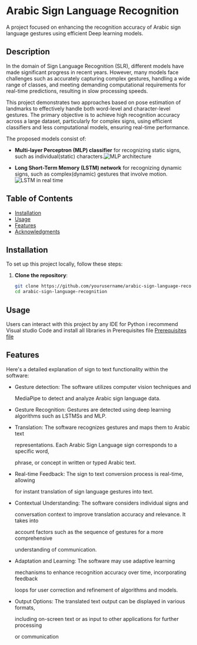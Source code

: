# Arabic Sign Language Recognition

A project focused on enhancing the recognition accuracy of Arabic sign language gestures using efficient Deep learning models.

## Description

In the domain of Sign Language Recognition (SLR), different models have made significant progress in recent years. However, many models face challenges such as accurately capturing complex gestures, handling a wide range of classes, and meeting demanding computational requirements for real-time predictions, resulting in slow processing speeds.

This project demonstrates two approaches based on pose estimation of landmarks to effectively handle both word-level and character-level gestures. The primary objective is to achieve high recognition accuracy across a large dataset, particularly for complex signs, using efficient classifiers and less computational models, ensuring real-time performance.

The proposed models consist of:
- **Multi-layer Perceptron (MLP) classifier** for recognizing static signs, such as individual(static) characters.![MLP architecture](https://github.com/user-attachments/assets/7140f5d0-b74d-41fa-b804-b35abb5ffa1b)

- **Long Short-Term Memory (LSTM) network** for recognizing dynamic signs, such as complex(dynamic) gestures that involve motion.
  ![LSTM in real time](https://github.com/user-attachments/assets/fb02f84a-f30a-465c-854b-f47adfddb022)


## Table of Contents

- [Installation](#installation)
- [Usage](#usage)
- [Features](#features)
- [Acknowledgments](#acknowledgments)

## Installation

To set up this project locally, follow these steps:

1. **Clone the repository**:
   ```bash
   git clone https://github.com/yourusername/arabic-sign-language-recognition.git
   cd arabic-sign-language-recognition
## Usage 
Users can interact with this project by any IDE for Python i recommend Visual studio Code and install all libraries in Prerequisites file [Prerequisites file](https://github.com/abdelrhmanmousa/Arabic-Sign-Language-recognition/blob/main/Prerequisites)

## Features
Here's a detailed explanation of sign to text functionality within the software:
+ Gesture detection: The software utilizes computer vision techniques and
  
   MediaPipe to detect and analyze Arabic sign language data.

+ Gesture Recognition: Gestures are detected using deep learning algorithms
   such as LSTMSs and MLP.

+ Translation: The software recognizes gestures and maps them to Arabic text
  
   representations. Each Arabic Sign Language sign corresponds to a specific word,

   phrase, or concept in written or typed Arabic text.

+ Real-time Feedback: The sign to text conversion process is real-time, allowing
 
   for instant translation of sign language gestures into text.

+ Contextual Understanding: The software considers individual signs and
  
   conversation context to improve translation accuracy and relevance. It takes into

   account factors such as the sequence of gestures for a more comprehensive

   understanding of communication.

+ Adaptation and Learning: The software may use adaptive learning
 
   mechanisms to enhance recognition accuracy over time, incorporating feedback

   loops for user correction and refinement of algorithms and models.

+ Output Options: The translated text output can be displayed in various formats,
  
   including on-screen text or as input to other applications for further processing

   or communication


